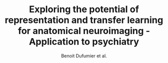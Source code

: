 ---
cat: gaia
subcat: signature
bestof: false
author: Benoit Dufumier et al.
title: Exploring the potential of representation and transfer learning for anatomical neuroimaging - Application to psychiatry
journal: NeuroImage
year: 2024
type: article
url: https -//www.sciencedirect.com/science/article/pii/S1053811924001605
doi: 10.1016/j.neuroimage.2024.120665
---